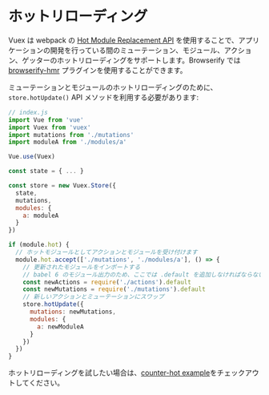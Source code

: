 # ホットリローディング

Vuex は webpack の [Hot Module Replacement API](https://webpack.github.io/docs/hot-module-replacement.html) を使用することで、アプリケーションの開発を行っている間のミューテーション、モジュール、アクション、ゲッターのホットリローディングをサポートします。Browserify では [browserify-hmr](https://github.com/AgentME/browserify-hmr/) プラグインを使用することができます。

ミューテーションとモジュールのホットリローディングのために、`store.hotUpdate()`  API メソッドを利用する必要があります:

``` js
// index.js
import Vue from 'vue'
import Vuex from 'vuex'
import mutations from './mutations'
import moduleA from './modules/a'

Vue.use(Vuex)

const state = { ... }

const store = new Vuex.Store({
  state,
  mutations,
  modules: {
    a: moduleA
  }
})

if (module.hot) {
  // ホットモジュールとしてアクションとモジュールを受け付けます
  module.hot.accept(['./mutations', './modules/a'], () => {
    // 更新されたモジュールをインポートする
    // babel 6 のモジュール出力のため、ここでは .default を追加しなければならない
    const newActions = require('./actions').default
    const newMutations = require('./mutations').default
    // 新しいアクションとミューテーションにスワップ
    store.hotUpdate({
      mutations: newMutations,
      modules: {
        a: newModuleA
      }
    })
  })
}
```

ホットリローディングを試したい場合は、[counter-hot example](https://github.com/vuejs/vuex/tree/dev/examples/counter-hot)をチェックアウトしてください。